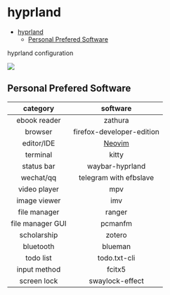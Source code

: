 # hyprland

<!--toc:start-->

- [hyprland](#hyprland)
  - [Personal Prefered Software](#personal-prefered-software)
  <!--toc:end-->

hyprland configuration

![](screenshots/hyprland.png)

## Personal Prefered Software

|     category     |                  software                  |
| :--------------: | :----------------------------------------: |
|   ebook reader   |                  zathura                   |
|     browser      |         firefox-developer-edition          |
|    editor/IDE    | [Neovim](https://github.com/ch3n9w/neovim) |
|     terminal     |                   kitty                    |
|    status bar    |              waybar-hyprland               |
|    wechat/qq     |           telegram with efbslave           |
|   video player   |                    mpv                     |
|   image viewer   |                    imv                     |
|   file manager   |                   ranger                   |
| file manager GUI |                  pcmanfm                   |
|   scholarship    |                   zotero                   |
|    bluetooth     |                  blueman                   |
|    todo list     |                todo.txt-cli                |
|   input method   |                   fcitx5                   |
|   screen lock    |              swaylock-effect               |
